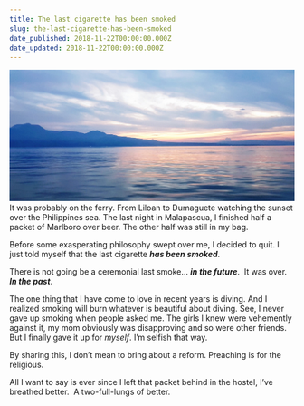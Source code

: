 ```yaml
---
title: The last cigarette has been smoked
slug: the-last-cigarette-has-been-smoked
date_published: 2018-11-22T00:00:00.000Z
date_updated: 2018-11-22T00:00:00.000Z
---
```


![](/assets/images/The-last-cigarette-has-been-smoked/1-OznTfkCN85K9NM2T2pV6-A.jpeg)It was probably on the ferry. From Liloan to Dumaguete watching the sunset over the Philippines sea.
The last night in Malapascua, I finished half a packet of Marlboro over beer. The other half was still in my bag.

Before some exasperating philosophy swept over me, I decided to quit. I just told myself that the last cigarette ***has been smoked***.

There is not going be a ceremonial last smoke… ***in the future***. 
It was over. 
***In the past***.

The one thing that I have come to love in recent years is diving. And I realized smoking will burn whatever is beautiful about diving. See, I never gave up smoking when people asked me. The girls I knew were vehemently against it, my mom obviously was disapproving and so were other friends. But I finally gave it up for *myself*. I’m selfish that way.

By sharing this, I don’t mean to bring about a reform. Preaching is for the religious.

All I want to say is ever since I left that packet behind in the hostel, I’ve breathed better. 
A two-full-lungs of better.
